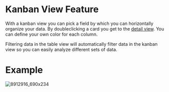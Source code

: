 # Kanban View Feature

With a kanban view you can pick a field by which you can horizontally organize your data. By doubleclicking a card you get to the [detail view](/t/Detail-View-Feature). You can define your own color for each column.

Filtering data in the table view will automatically filter data in the kanban view so you can easily analyze different sets of data.

# Example

![8912916_690x234](upload://exvOFGycP1a7u3E4AlXWSmk3N5q.png)
